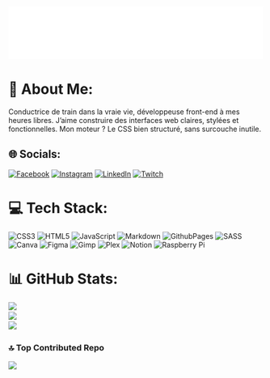 <img src="https://raw.githubusercontent.com/jhauck67/Banner-name/refs/heads/main/Jhauck.svg" alt="Bannière animée de Jennifer, conductrice de train et développeuse web">


# 💫 About Me:
Conductrice de train dans la vraie vie, développeuse front-end à mes heures libres. J’aime construire des interfaces web claires, stylées et fonctionnelles. Mon moteur ? Le CSS bien structuré, sans surcouche inutile.


## 🌐 Socials:
[![Facebook](https://img.shields.io/badge/Facebook-%231877F2.svg?logo=Facebook&logoColor=white)](https://facebook.com/jhauckpadowicz) [![Instagram](https://img.shields.io/badge/Instagram-%23E4405F.svg?logo=Instagram&logoColor=white)](https://instagram.com/jhauckpadowicz) [![LinkedIn](https://img.shields.io/badge/LinkedIn-%230077B5.svg?logo=linkedin&logoColor=white)](https://linkedin.com/in/jennifer-hauck-b125252a2) [![Twitch](https://img.shields.io/badge/Twitch-%239146FF.svg?logo=Twitch&logoColor=white)](https://twitch.tv/jenann6787) 

# 💻 Tech Stack:
![CSS3](https://img.shields.io/badge/css3-%231572B6.svg?style=flat&logo=css3&logoColor=white) ![HTML5](https://img.shields.io/badge/html5-%23E34F26.svg?style=flat&logo=html5&logoColor=white) ![JavaScript](https://img.shields.io/badge/javascript-%23323330.svg?style=flat&logo=javascript&logoColor=%23F7DF1E) ![Markdown](https://img.shields.io/badge/markdown-%23000000.svg?style=flat&logo=markdown&logoColor=white) ![GithubPages](https://img.shields.io/badge/github%20pages-121013?style=flat&logo=github&logoColor=white) ![SASS](https://img.shields.io/badge/SASS-hotpink.svg?style=flat&logo=SASS&logoColor=white) ![Canva](https://img.shields.io/badge/Canva-%2300C4CC.svg?style=flat&logo=Canva&logoColor=white) ![Figma](https://img.shields.io/badge/figma-%23F24E1E.svg?style=flat&logo=figma&logoColor=white) ![Gimp](https://img.shields.io/badge/Gimp-657D8B?style=flat&logo=gimp&logoColor=FFFFFF) ![Plex](https://img.shields.io/badge/plex-%23E5A00D.svg?style=flat&logo=plex&logoColor=white) ![Notion](https://img.shields.io/badge/Notion-%23000000.svg?style=flat&logo=notion&logoColor=white) ![Raspberry Pi](https://img.shields.io/badge/-RaspberryPi-C51A4A?style=flat&logo=Raspberry-Pi)
# 📊 GitHub Stats:
![](https://github-readme-stats.vercel.app/api?username=jhauck67&theme=dark&hide_border=false&include_all_commits=true&count_private=true)<br/>
![](https://github-readme-streak-stats.herokuapp.com/?user=jhauck67&theme=dark&hide_border=false)<br/>
![](https://github-readme-stats.vercel.app/api/top-langs/?username=jhauck67&theme=dark&hide_border=false&include_all_commits=true&count_private=true&layout=compact)

### 🔝 Top Contributed Repo
![](https://github-contributor-stats.vercel.app/api?username=jhauck67&limit=5&theme=nord&combine_all_yearly_contributions=true)

<!-- Proudly created with GPRM ( https://gprm.itsvg.in ) -->
